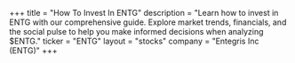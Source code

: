 +++
title = "How To Invest In ENTG"
description = "Learn how to invest in ENTG with our comprehensive guide. Explore market trends, financials, and the social pulse to help you make informed decisions when analyzing $ENTG."
ticker = "ENTG"
layout = "stocks"
company = "Entegris Inc (ENTG)"
+++

